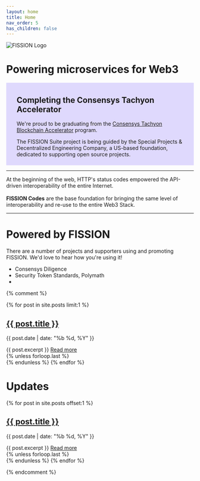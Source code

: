 ```yaml
---
layout: home
title: Home
nav_order: 5
has_children: false
---
```


![FISSION Logo](https://s3-ca-central-1.amazonaws.com/images.spade.builders/uploads/upload_55c7620948a74acb1228d308491e3439.png)

# Powering microservices for Web3

<!-- Pink RGBA(255,82,116, .2) -->
<!-- Purple RGBA(100,70,250, .2) -->

<div style="background-color: RGBA(100,70,250, .2); padding: 0.3em 2.0em 0.5em 2.0em">
  <h2>Completing the Consensys Tachyon Accelerator</h2>
  <p>We're proud to be graduating from the <a href="https://tachyoncv.vc/">Consensys Tachyon Blockchain Accelerator</a> program.</p>
  <p>The FISSION Suite project is being guided by the Special Projects & Decentralized Engineering Company, a US-based foundation, dedicated to supporting open source projects.</p>
</div>

---

<div class="fs-6">
At the beginning of the web, HTTP's status codes empowered the API-driven interoperability of the entire Internet.<br /><br />
<strong>FISSION Codes</strong> are the base foundation for bringing the same level of interoperability and re-use to the entire Web3 Stack.
</div>

---

# Powered by FISSION

There are a number of projects and supporters using and promoting FISSION. We'd love to hear how you're using it!

* Consensys Diligence
* Security Token Standards, Polymath
*

{% comment %}

{% for post in site.posts limit:1 %}
  <article style="border: 1px black; background: cream">
    <div class="article-head">
	    <h2 class="title"><a href="/{{ post.url }}/">{{ post.title }}</a></h2>
			  <p class="date">{{ post.date | date: "%b %d, %Y" }}</p>
		</div>
		<div class="article-content">
		{{ post.excerpt }}
		<a href="/{{ post.url }}/" class="readmore">Read more</a>
		</div>
	</article>
  {% unless forloop.last %}<div class="separater"></div>{% endunless %}
{% endfor %}

# Updates

{% for post in site.posts offset:1 %}
  <article>
    <div class="article-head">
	    <h2 class="title"><a href="/{{ post.url }}/">{{ post.title }}</a></h2>
			  <p class="date">{{ post.date | date: "%b %d, %Y" }}</p>
		</div>
		<div class="article-content">
		{{ post.excerpt }}
		<a href="/{{ post.url }}/" class="readmore">Read more</a>
		</div>
	</article>
  {% unless forloop.last %}<div class="separater"></div>{% endunless %}
{% endfor %}

{% endcomment %}